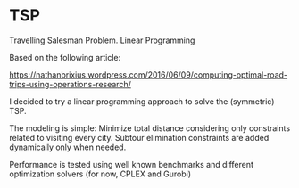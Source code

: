# TSP
Travelling Salesman Problem. Linear Programming

Based on the following article:

https://nathanbrixius.wordpress.com/2016/06/09/computing-optimal-road-trips-using-operations-research/

I decided to try a linear programming approach to solve the (symmetric) TSP.

The modeling is simple: Minimize total distance considering only constraints related to visiting every city. Subtour elimination constraints are added dynamically only when needed.

Performance is tested using well known benchmarks and different optimization solvers (for now, CPLEX and Gurobi)
